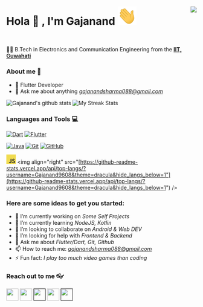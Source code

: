 # Hola 👐 , I'm Gajanand <img src="https://raw.githubusercontent.com/ABSphreak/ABSphreak/master/gifs/Hi.gif" width="50px"> <img  align='right' src="https://raw.githubusercontent.com/sumitt1080/sumitt1080/master/Github.jpg">
</br>

👨‍🎓 B.Tech in Electronics and Communication Engineering from the **[IIT, Guwahati](https://www.iitg.ac.in/)** 

### About me :eyes:

- :dart: Flutter Developer  
- :e-mail: Ask me about anything  *[gajanandsharma088@gmail.com](gajanandsharma088@gmail.com)*

![Gajanand's github stats](https://github-readme-stats.vercel.app/api?username=Gajanand9608&show_icons=true&theme=dracula)
![My Streak Stats](https://github-readme-streak-stats.herokuapp.com/?user=Gajanand9608&theme=tokyonight)


### Languages and Tools :computer:

[![Dart](https://img.shields.io/badge/-Dart-0175C2?style=flat&logo=dart&link=https://github.com/Gajanand9608)](https://github.com/Gajanand9608)
[![Flutter](https://img.shields.io/badge/-Flutter-02569B?style=flat&logo=flutter&link=https://github.com/Gajanand9608)](https://github.com/Gajanand9608)

[![Java](https://img.shields.io/badge/Java-orange?style=flat&logo=java&logoColor=white&link=https://github.com/Gajanand9608)](https://github.com/Gajanand9608)
[![Git](https://img.shields.io/badge/-Git-black?style=flat&logo=git&link=https://github.com/Gajanand9608)](https://github.com/Gajanand9608) [![GitHub](https://img.shields.io/badge/-GitHub-181717?style=flat&logo=github&link=https://github.com/Gajanand9608)](https://github.com/Gajanand9608)

<code><img height="25" src="https://raw.githubusercontent.com/github/explore/80688e429a7d4ef2fca1e82350fe8e3517d3494d/topics/javascript/javascript.png"></code>  <img align="right" src="[https://github-readme-stats.vercel.app/api/top-langs/?username=Gajanand9608&theme=dracula&hide_langs_below=1"](https://github-readme-stats.vercel.app/api/top-langs/?username=Gajanand9608&theme=dracula&hide_langs_below=1") /></br>


### Here are some ideas to get you started:

- 🔭 I’m currently working on *Some Self Projects*
- 🌱 I’m currently learning *NodeJS, Kotlin*
- 👯 I’m looking to collaborate on *Android & Web DEV*
- 🤔 I’m looking for help with *Frontend & Backend*
- 💬 Ask me about *Flutter/Dart, Git, Github*
- 📫 How to reach me: *gajanandsharma088@gmail.com*
- ⚡ Fun fact: *I play too much video games than coding*
<!-- - 😄 Pronouns: ... -->


### Reach out to me 👓

<a href="https://twitter.com/g_sharma9608"><img src="https://i.ibb.co/kmgQVyW/twitter.png" width="32px" height="32px"></a> <a href="https://github.com/Gajanand9608"><img src="https://cdn.iconscout.com/icon/free/png-256/github-108-438008.png" width="32px" height="32px"></a> <a href=""><img src="https://i.ibb.co/zmYNW4p/facebook.png" width="32px" height="32px"></a> <a href="https://www.linkedin.com/in/gsharma9608/"><img src="https://i.ibb.co/Kx2GSrT/linkedin.png" width="32px" height="32px"></a> <a href=""><img src="https://f0.pngfuel.com/png/605/658/black-and-white-instagram-logo-logo-black-and-white-instagram-logo-png-clip-art-thumbnail.png" width="32px" height="32px"></a>
